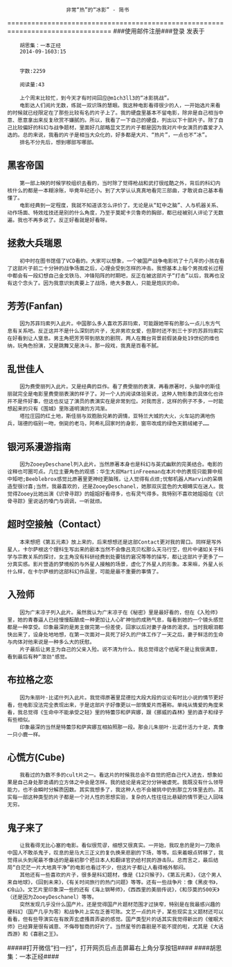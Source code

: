                        非常“热”的“冰影” - 简书
================================================================================
###使用邮件注册###登录        发表于


        
        胡思集：一本正经
        2014-09-1603:15


        字数:2259

        阅读量:43

        上个周末比较忙，到今天才有时间回应@m1ch3ll3的“冰影挑战”。
        电影达人们阅片无数，练就一双识珠的慧眼。我这种电影看得很少的人，一开始选片来看的时候就已经限定在了那些比较有名的片子上了。我的硬盘里基本不留电影，除非是自己相当中意、愿意拿出来反复欣赏不嫌腻的。所以，我看了一下自己的硬盘，列出以下十部片子。除了自己比较偏好的科幻与战争题材，里面好几部略显文艺的片子都是因为我对片中女演员的喜爱才入选的。总的来说，我看的片子是相当大众化的，好多都是大片、“热片”，一点也不“冰”。
        排名不分先后，想到哪部写哪部。
黑客帝国
--------------------------------------------------------------------------------
        第一部上映的时候学校组织去看的，当时除了觉得枪战和武打很炫酷之外，背后的科幻内核什么的都是一本糊涂账，毕竟年纪还小。到了大学认认真真地看完三部曲，才敢说自己基本看懂了。
        电影经典到一定程度，我就不知道该怎么评价了。无论是从“缸中之脑”、人与机器关系、动作场面、特效炫技还是别的什么角度，乃至于莫妮卡贝鲁奇的胸部，都已经被别人评论了无数遍。我也不再多说了。反正好看就是好看呀。
拯救大兵瑞恩
--------------------------------------------------------------------------------
        初中时在图书馆借了VCD看的。大家可以想象，一个被国产战争电影坑了十几年的小孩在看了这部片子前二十分钟的战争场面之后，心理会受到怎样的冲击。我想基本上每个男孩成长过程中都会有一段幻想自己金戈铁马、冲锋陷阵的时期吧，反正在被这部片子“打击”以后，我再也没有这个念头了。因为我意识到真要上了战场，绝大多数人，只能是炮灰的命。
芳芳(Fanfan)
--------------------------------------------------------------------------------
        因为苏菲玛索列入此片。中国那么多人喜欢苏菲玛索，可能跟她带有的那么一点儿东方气息有关系吧。反正这并不是什么深刻的片子，无非男欢女爱，但那时还不到三十岁的苏菲玛索实在好看到让人窒息。男主角把芳芳带到朋友的剧院，两人在舞台背景前假装身处19世纪的维也纳，玩角色扮演，又是跳舞又是决斗。那一段戏，我真是百看不腻。
乱世佳人
--------------------------------------------------------------------------------
        因为费雯丽列入此片。又是经典的巨作。看了费雯丽的表演，再看原著时，头脑中的斯佳丽就完全是电影里费雯丽表演的样子了。对一个人的阅读体验来说，这种人物形象的具体化也许并不是件好事，但这也反证了演员的表演实在是非常到位。对我而言，这样的例子不多，一时能想起来的只有《围城》里陈道明演的方鸿渐。
        塔拉庄园的红土地，斯佳丽与双胞胎兄弟的调情，亚特兰大城的大火，火车站的满地伤兵，瑞德的临别一吻，倒毙的老马，阿希礼回家时的身影，窗帘改成的绿色天鹅绒裙子……
银河系漫游指南
--------------------------------------------------------------------------------
        因为ZooeyDeschanel列入此片。当然原著本身也是科幻与英式幽默的完美结合。电影的诠释也可圈可点。几位主要角色的观感：华生大叔MartinFreeman在本片中的表现只能算中规中矩吧;Beeblebrox感觉比原著里更神经更脑残，让人觉得有点烦;忧郁机器人Marvin的呆萌造型很讨喜;当然，我最喜欢的，还是ZooeyDeschanel，她那双灰蓝色的大眼睛实在迷人。我觉得Zooey比她出演《识骨寻踪》的姐姐好看得多，也有灵气得多。我特别不喜欢她姐姐在《识骨寻踪》里说话的嗓门与调调，一听就烦。
超时空接触（Contact）
--------------------------------------------------------------------------------
        本来想把《第五元素》放上来的，后来想想还是这部Contact更对我的胃口。同样是写外星人，卡尔萨根这个理科生写出来的剧本当然不会像吕克贝松那么天马行空，但片中诸如关于科学与宗教关系的探讨，女主角没有科研经费到处要钱的窘况等等的描写，都让这部片子更多了一分真实感。影片营造的梦境般的与外星人接触的场景，虚化了外星人的形象。本来嘛，外星人长什么样，在卡尔萨根的这部科幻作品里，可能是最不重要的事情了。
入殓师
--------------------------------------------------------------------------------
        因为广末凉子列入此片。虽然我认为广末凉子在《秘密》里是最好看的，但在《入殓师》里，她的青春逼人已经慢慢酝酿成一种更加让人心旷神怡的成熟气息，每看到她的一个镜头感觉都是一种享受。印象最深的是男主做完第一份差使，回家以后对妻子身体的渴求。当时我眼泪都快出来了，设身处地地想，在第一次面对一具死了好久的尸体工作了一天之后，妻子鲜活的生命与肉体对他来说是一种多么大的抚慰。
        片子最后让男主为自己的父亲入殓。说不清为什么，我总觉得这个结尾不是让我很满意，看到最后有种“泄劲"感觉。
布拉格之恋
--------------------------------------------------------------------------------
        因为朱丽叶·比诺什列入此片。我觉得原著里昆德拉大段大段的议论有时比小说的情节更好看，但电影没法完全表现出来，于是这部片子好像更以一部情爱片而著称。单纯从情爱的角度来看，我总觉得《生命中不能承受之轻》里的特蕾莎和萨宾娜，跟《挪威的森林》里的直子和绿子有些相似。
        印象最深的当然是特蕾莎和萨宾娜互相拍照那一段。那会儿朱丽叶·比诺什活力十足，真像一只小鹿一样。
心慌方(Cube)
--------------------------------------------------------------------------------
        我看过的为数不多的cult片之一。看这片的时候我总会不自觉的把自己代入进去，想象如果是自己身处那诡谲的立方体之中会是怎样。我的结论是肯定分分钟被虐死。我既没有什么领导能力，也不会瞬时分解质因数。其实我想多了，我这种人也不会被挑中扔到那立方体里去的。其实每一部这种类型的片子都是一个对人性的思想实验，复杂的人性往往比悬疑的情节更让人回味无穷。
鬼子来了
--------------------------------------------------------------------------------
        让我看得无比心塞的电影。看似很荒谬，细想又很真实。一开始，我叹息的是刘一刀敢杀中国人不敢杀鬼子，叹息的是马大三正义的复仇换来悲剧的下场，等等。后来着眼点转移了，我觉得从头到尾最不像话的是最初那个把日本人和翻译官扔给村民的游击队。总而言之，最后结局“白茫茫一片大地真干净”的电影也看过不少，但这片子都让人看得格外郁闷。
        其他还有一些喜欢的片子，很多是科幻题材，像是《12只猴子》，《第五元素》，《这个男人来自地球》，《回到未来》，《有关时间旅行的热门问题》等等。还有一些战争片：像《黑皮书》，《冷山》。文艺片里印象深一些的还有《海上钢琴师》，《西西里的美丽传说》，《和莎莫的500天》（还是因为ZooeyDeschanel）等等。
        突然发现几乎没什么国产片。还是觉得国产片题材范围才过狭窄，特别是在我最感兴趣的硬科幻（国产几乎为零）和战争片上实在乏善可陈。文艺一点的片子，某些现实主义题材还可以看看，但有些导演实在有故弄玄虚搔首弄姿的感觉。国产类型片的话其实我觉得新出的《催眠大师》已经算是很有诚意、不侮辱智商的好片了。当然星爷的喜剧是不能不提的啦，尤其是《大话西游》和《喜剧之王》。
#####打开微信“扫一扫”，打开网页后点击屏幕右上角分享按钮####
        ####胡思集：一本正经####
      